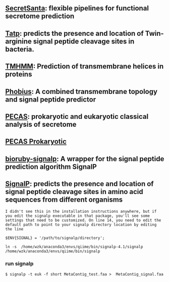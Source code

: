 
## [SecretSanta](https://gogleva.github.io/SecretSanta/vignettes/SecretSanta-vignette.html): flexible pipelines for functional secretome prediction
## [Tatp](http://www.cbs.dtu.dk/services/TatP/): predicts the presence and location of Twin-arginine signal peptide cleavage sites in bacteria.
## [TMHMM](http://www.cbs.dtu.dk/services/TMHMM/): Prediction of transmembrane helices in proteins
## [Phobius](http://phobius.sbc.su.se): A combined transmembrane topology and signal peptide predictor
## [PECAS](https://link.springer.com/article/10.1007%2Fs00726-015-2058-2): prokaryotic and eukaryotic classical analysis of secretome
## [PECAS Prokaryotic](http://genomics.cicbiogune.es/PECAS/ProkaryoticData.php)
## [bioruby-signalp](https://github.com/wwood/bioruby-signalp): A wrapper for the signal peptide prediction algorithm SignalP


## [SignaIP](http://www.cbs.dtu.dk/services/SignalP/): predicts the presence and location of signal peptide cleavage sites in amino acid sequences from different organisms
```
I didn't see this in the installation instructions anywhere, but if you edit the signalp executable in that package, you'll see some settings that need to be customized. On line 14, you need to edit the default path to point to your signalp directory location by editing the line

$ENV{SIGNAL} = '/path/to/signalp/directory';

ln -s  /home/wzk/anaconda3/envs/qiime/bin/signalp-4.1/signalp  /home/wzk/anaconda3/envs/qiime/bin/signalp
```

### run signalp
```
$ signalp -t euk -f short MetaContig_test.faa >  MetaContig_signal.faa
```



